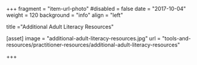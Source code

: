 +++
fragment = "item-url-photo"
#disabled = false
date = "2017-10-04"
weight = 120
background = "info"
align = "left"

title ="Additional Adult Literacy Resources"

[asset]
  image = "additional-adult-literacy-resources.jpg"
  url = "tools-and-resources/practitioner-resources/additional-adult-literacy-resources"

+++ 
  



